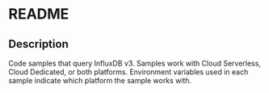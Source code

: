 # README

## Description

Code samples that query InfluxDB v3.
Samples work with Cloud Serverless, Cloud Dedicated, or both platforms.
Environment variables used in each sample indicate which platform the sample works with.
